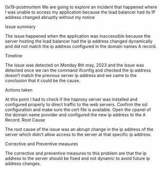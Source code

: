 0x19-postmortem
We are going to explore an incident that happened where I was unable to access my application because the load balancer had its IP address changed abruptly without my notice

Issue summary

The issue happened when the application was inaccessible because the server hosting the load balancer had the ip address changed dynamically and did not match the ip address configured in the domain names A record.

Timeline

The issue was detected on Monday 8th may, 2023 and the issue was detected once we ran the command ifconfig and checked the ip address doesn’t match the previous server ip address and we came to the conclusion that it could be the cause.

Actions taken

At this point I had to check if the haproxy server was installed and configured properly to direct traffic to the web servers.
Confirm the ssl configuration and make sure the cert file is available.
Open the cpanel of the domain name provider and configured the new ip address to the A Record.
Root Cause

The root cause of the issue was an abrupt change in the ip address of the server which didn’t allow access to the server at that specific ip address.

Corrective and Preventive measures

The corrective and preventive measures to this problem are that the ip address to the server should be fixed and not dynamic to avoid future ip address changes.
